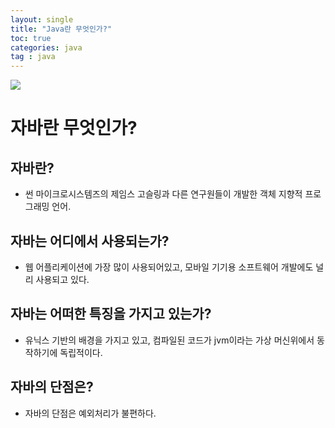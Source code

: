 ```yaml
---
layout: single
title: "Java란 무엇인가?"
toc: true
categories: java
tag : java
---
```

![](https://blog.kakaocdn.net/dn/cZsyTw/btq0u5VBWge/F7xmauYA6r8nnbXSz2vJhK/img.png)

# 자바란 무엇인가?
## 자바란?
- 썬 마이크로시스템즈의 제임스 고슬링과 다른 연구원들이 개발한 객체 지향적 프로그래밍 언어.
## 자바는 어디에서 사용되는가?
- 웹 어플리케이션에 가장 많이 사용되어있고, 모바일 기기용 소프트웨어 개발에도 널리 사용되고 있다.
## 자바는 어떠한 특징을 가지고 있는가?
- 유닉스 기반의 배경을 가지고 있고, 컴파일된 코드가 jvm이라는 가상 머신위에서 동작하기에 독립적이다.
## 자바의 단점은?
- 자바의 단점은 예외처리가 불편하다.


